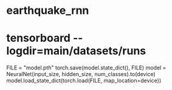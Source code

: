 # earthquake_rnn
# tensorboard --logdir=main/datasets/runs

FILE = "model.pth"
torch.save(model.state_dict(), FILE)
model = NeuralNet(input_size, hidden_size, num_classes).to(device)
model.load_state_dict(torch.load(FILE, map_location=device))